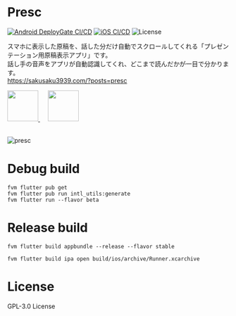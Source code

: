 # Presc
[![Android DeployGate CI/CD](https://github.com/sakusaku3939/Presc/actions/workflows/android.yml/badge.svg)](https://github.com/sakusaku3939/Presc/actions/workflows/android.yml) [![iOS CI/CD](https://github.com/sakusaku3939/Presc/actions/workflows/ios.yml/badge.svg)](https://github.com/sakusaku3939/Presc/actions/workflows/ios.yml) ![License](https://img.shields.io/github/license/sakusaku3939/presc)  

スマホに表示した原稿を、話した分だけ自動でスクロールしてくれる「プレゼンテーション用原稿表示アプリ」です。  
話し手の音声をアプリが自動認識してくれ、どこまで読んだかが一目で分かります。  
https://sakusaku3939.com/?posts=presc  

<a href='https://play.google.com/store/apps/details?id=com.sakusaku3939.presc'>
  <img height=70 src='https://user-images.githubusercontent.com/53967490/160243927-463746b7-721a-4829-961b-ecf482d7dfca.png'/>
</a>　
<a href='https://apps.apple.com/jp/app/presc/id1599599891'>
  <img height=70 src='https://user-images.githubusercontent.com/53967490/160243929-be38cf88-c4d4-4096-896d-fa5b55d1417c.png'/>
</a>

<br>
<br>

![presc](https://user-images.githubusercontent.com/53967490/139699408-2ef6dc85-83c4-4dcf-90b6-293bd9071d30.jpg)

# Debug build
```
fvm flutter pub get
fvm flutter pub run intl_utils:generate
fvm flutter run --flavor beta
```

# Release build
```
fvm flutter build appbundle --release --flavor stable
```
```
fvm flutter build ipa open build/ios/archive/Runner.xcarchive
```


# License
GPL-3.0 License
